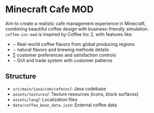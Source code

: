 # Minecraft Cafe MOD

Aim to create a realistic cafe management experience in Minecraft, combining beautiful coffee design with business-friendly simulation.
`coffee-inc-mod` is inspired by Coffee Inc 2, with features like:
 
- − Real-world coffee flavors from global producing regions
- − natural flavors and brewing methods details
- ∑ customer preferences and satisfaction controls
- − GUI and trade system with customer patterns

## Structure

- `src/main/java/com/cafeinc`/: Java codebase
- `assets/textures`/: Texture resources (icons, block surfaces)
- `assets/lang`/: Localization files
- `data/coffee_bean_data.json`: External coffee data